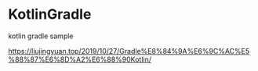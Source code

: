 # KotlinGradle
kotlin gradle sample

https://liujingyuan.top/2019/10/27/Gradle%E8%84%9A%E6%9C%AC%E5%88%87%E6%8D%A2%E6%88%90Kotlin/
